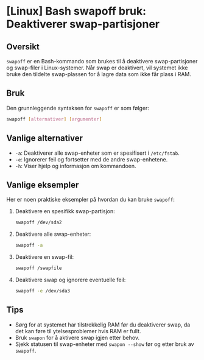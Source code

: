 # [Linux] Bash swapoff bruk: Deaktiverer swap-partisjoner

## Oversikt
`swapoff` er en Bash-kommando som brukes til å deaktivere swap-partisjoner og swap-filer i Linux-systemer. Når swap er deaktivert, vil systemet ikke bruke den tildelte swap-plassen for å lagre data som ikke får plass i RAM.

## Bruk
Den grunnleggende syntaksen for `swapoff` er som følger:
```bash
swapoff [alternativer] [argumenter]
```

## Vanlige alternativer
- `-a`: Deaktiverer alle swap-enheter som er spesifisert i `/etc/fstab`.
- `-e`: Ignorerer feil og fortsetter med de andre swap-enhetene.
- `-h`: Viser hjelp og informasjon om kommandoen.

## Vanlige eksempler
Her er noen praktiske eksempler på hvordan du kan bruke `swapoff`:

1. Deaktivere en spesifikk swap-partisjon:
   ```bash
   swapoff /dev/sda2
   ```

2. Deaktivere alle swap-enheter:
   ```bash
   swapoff -a
   ```

3. Deaktivere en swap-fil:
   ```bash
   swapoff /swapfile
   ```

4. Deaktivere swap og ignorere eventuelle feil:
   ```bash
   swapoff -e /dev/sda3
   ```

## Tips
- Sørg for at systemet har tilstrekkelig RAM før du deaktiverer swap, da det kan føre til ytelsesproblemer hvis RAM er fullt.
- Bruk `swapon` for å aktivere swap igjen etter behov.
- Sjekk statusen til swap-enheter med `swapon --show` før og etter bruk av `swapoff`.